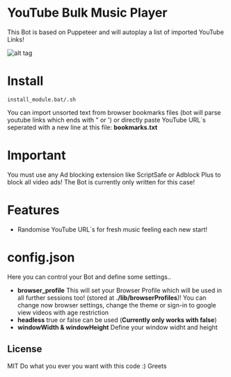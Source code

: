 # YouTube Bulk Music Player
This Bot is based on Puppeteer and will autoplay a list of imported YouTube Links!

![alt tag](https://i.imgur.com/UOYleZU.jpg)




# Install
```   
install_module.bat/.sh
```  


You can import unsorted text from browser bookmarks files (bot will parse youtube links which ends with " or ') or directly paste YouTube URL´s seperated with a new line at this file:
**bookmarks.txt**


# Important
You must use any Ad blocking extension like ScriptSafe or Adblock Plus to block all video ads! The Bot is currently only written for this case!

# Features
- Randomise YouTube URL´s for fresh music feeling each new start!


# config.json
Here you can control your Bot and define some settings..

- **browser_profile** This will set your Browser Profile which will be used in all further sessions too! (stored at **./lib/browserProfiles**)! You can change now browser settings, change the theme or sign-in to google view videos with age restriction
- **headless** true or false can be used (**Currently only works with false**)
- **windowWidth & windowHeight** Define your window widht and height



## License  
MIT
Do what you ever you want with this code :) Greets
